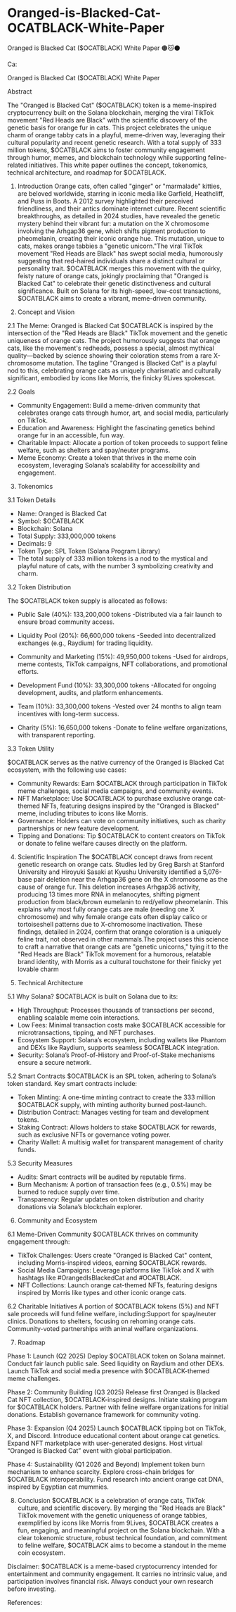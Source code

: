 # Oranged-is-Blacked-Cat-OCATBLACK-White-Paper
Oranged is Blacked Cat ($OCATBLACK) White Paper  🟠🐱⚫️

Ca:

Oranged is Blacked Cat ($OCATBLACK) White Paper

Abstract

The "Oranged is Blacked Cat" ($OCATBLACK) token is a meme-inspired cryptocurrency built on the Solana blockchain, merging the viral TikTok movement "Red Heads are Black" with the scientific discovery of the genetic basis for orange fur in cats. This project celebrates the unique charm of orange tabby cats in a playful, meme-driven way, leveraging their cultural popularity and recent genetic research. With a total supply of 333 million tokens, $OCATBLACK aims to foster community engagement through humor, memes, and blockchain technology while supporting feline-related initiatives. This white paper outlines the concept, tokenomics, technical architecture, and roadmap for $OCATBLACK.

1. Introduction
Orange cats, often called "ginger" or "marmalade" kitties, are beloved worldwide, starring in iconic media like Garfield, Heathcliff, and Puss in Boots. A 2012 survey highlighted their perceived friendliness, and their antics dominate internet culture. Recent scientific breakthroughs, as detailed in 2024 studies, have revealed the genetic mystery behind their vibrant fur: a mutation on the X chromosome involving the Arhgap36 gene, which shifts pigment production to pheomelanin, creating their iconic orange hue. This mutation, unique to cats, makes orange tabbies a "genetic unicorn."The viral TikTok movement "Red Heads are Black" has swept social media, humorously suggesting that red-haired individuals share a distinct cultural or personality trait. $OCATBLACK merges this movement with the quirky, feisty nature of orange cats, jokingly proclaiming that "Oranged is Blacked Cat" to celebrate their genetic distinctiveness and cultural significance. Built on Solana for its high-speed, low-cost transactions, $OCATBLACK aims to create a vibrant, meme-driven community.

2. Concept and Vision
   
2.1 The Meme:
Oranged is Blacked Cat
$OCATBLACK is inspired by the intersection of the "Red Heads are Black" TikTok movement and the genetic uniqueness of orange cats. The project humorously suggests that orange cats, like the movement's redheads, possess a special, almost mythical quality—backed by science showing their coloration stems from a rare X-chromosome mutation. The tagline "Oranged is Blacked Cat" is a playful nod to this, celebrating orange cats as uniquely charismatic and culturally significant, embodied by icons like Morris, the finicky 9Lives spokescat.

2.2 Goals
* Community Engagement: Build a meme-driven community that celebrates orange cats through humor, art, and social media, particularly on TikTok.
* Education and Awareness: Highlight the fascinating genetics behind orange fur in an accessible, fun way.
* Charitable Impact: Allocate a portion of token proceeds to support feline welfare, such as shelters and spay/neuter programs.
* Meme Economy: Create a token that thrives in the meme coin ecosystem, leveraging Solana’s scalability for accessibility and engagement.

3. Tokenomics

3.1 Token Details
* Name: Oranged is Blacked Cat
* Symbol: $OCATBLACK
* Blockchain: Solana
* Total Supply: 333,000,000 tokens
* Decimals: 9
* Token Type: SPL Token (Solana Program Library)
* The total supply of 333 million tokens is a nod to the mystical and playful nature of cats, with the number 3 symbolizing creativity and charm.

3.2 Token Distribution

The $OCATBLACK token supply is allocated as follows:

* Public Sale (40%): 133,200,000 tokens
  -Distributed via a fair launch to ensure broad community access.

* Liquidity Pool (20%): 66,600,000 tokens
-Seeded into decentralized exchanges (e.g., Raydium) for trading liquidity.

* Community and Marketing (15%): 49,950,000 tokens
-Used for airdrops, meme contests, TikTok campaigns, NFT collaborations, and promotional efforts.

* Development Fund (10%): 33,300,000 tokens
-Allocated for ongoing development, audits, and platform enhancements.

* Team (10%): 33,300,000 tokens
-Vested over 24 months to align team incentives with long-term success.

* Charity (5%): 16,650,000 tokens
-Donate to feline welfare organizations, with transparent reporting.

3.3 Token Utility

$OCATBLACK serves as the native currency of the Oranged is Blacked Cat ecosystem, with the following use cases:
* Community Rewards: Earn $OCATBLACK through participation in TikTok meme challenges, social media campaigns, and community events.
* NFT Marketplace: Use $OCATBLACK to purchase exclusive orange cat-themed NFTs, featuring designs inspired by the "Oranged is Blacked" meme, including tributes to icons like Morris.
* Governance: Holders can vote on community initiatives, such as charity partnerships or new feature development.
* Tipping and Donations: Tip $OCATBLACK to content creators on TikTok or donate to feline welfare causes directly on the platform.

4. Scientific Inspiration
The $OCATBLACK concept draws from recent genetic research on orange cats. Studies led by Greg Barsh at Stanford University and Hiroyuki Sasaki at Kyushu University identified a 5,076-base pair deletion near the Arhgap36 gene on the X chromosome as the cause of orange fur. This deletion increases Arhgap36 activity, producing 13 times more RNA in melanocytes, shifting pigment production from black/brown eumelanin to red/yellow pheomelanin. This explains why most fully orange cats are male (needing one X chromosome) and why female orange cats often display calico or tortoiseshell patterns due to X-chromosome inactivation. These findings, detailed in 2024, confirm that orange coloration is a uniquely feline trait, not observed in other mammals.The project uses this science to craft a narrative that orange cats are "genetic unicorns," tying it to the "Red Heads are Black" TikTok movement for a humorous, relatable brand identity, with Morris as a cultural touchstone for their finicky yet lovable charm

5. Technical Architecture

5.1 Why Solana?
$OCATBLACK is built on Solana due to its:
* High Throughput: Processes thousands of transactions per second, enabling scalable meme coin interactions.
* Low Fees: Minimal transaction costs make $OCATBLACK accessible for microtransactions, tipping, and NFT purchases.
* Ecosystem Support: Solana’s ecosystem, including wallets like Phantom and DEXs like Raydium, supports seamless $OCATBLACK integration.
* Security: Solana’s Proof-of-History and Proof-of-Stake mechanisms ensure a secure network.

5.2 Smart Contracts
$OCATBLACK is an SPL token, adhering to Solana’s token standard. Key smart contracts include:
* Token Minting: A one-time minting contract to create the 333 million $OCATBLACK supply, with minting authority burned post-launch.
* Distribution Contract: Manages vesting for team and development tokens.
* Staking Contract: Allows holders to stake $OCATBLACK for rewards, such as exclusive NFTs or governance voting power.
* Charity Wallet: A multisig wallet for transparent management of charity funds.

5.3 Security Measures
* Audits: Smart contracts will be audited by reputable firms.
* Burn Mechanism: A portion of transaction fees (e.g., 0.5%) may be burned to reduce supply over time.
* Transparency: Regular updates on token distribution and charity donations via Solana’s blockchain explorer.

6. Community and Ecosystem

6.1 Meme-Driven Community
$OCATBLACK thrives on community engagement through:
* TikTok Challenges: Users create "Oranged is Blacked Cat" content, including Morris-inspired videos, earning $OCATBLACK rewards.
* Social Media Campaigns: Leverage platforms like TikTok and X with hashtags like #OrangedIsBlackedCat and #OCATBLACK.
* NFT Collections: Launch orange cat-themed NFTs, featuring designs inspired by Morris like types and other iconic orange cats.

6.2 Charitable Initiatives
A portion of $OCATBLACK tokens (5%) and NFT sale proceeds will fund feline welfare, including:Support for spay/neuter clinics.
Donations to shelters, focusing on rehoming orange cats.
Community-voted partnerships with animal welfare organizations.

7. Roadmap

Phase 1: Launch (Q2 2025)
Deploy $OCATBLACK token on Solana mainnet.
Conduct fair launch public sale.
Seed liquidity on Raydium and other DEXs.
Launch TikTok and social media presence with $OCATBLACK-themed meme challenges.

Phase 2: Community Building (Q3 2025)
Release first Oranged is Blacked Cat NFT collection, $OCATBLACK-inspired designs.
Initiate staking program for $OCATBLACK holders.
Partner with feline welfare organizations for initial donations.
Establish governance framework for community voting.

Phase 3: Expansion (Q4 2025)
Launch $OCATBLACK tipping bot on TikTok, X, and Discord.
Introduce educational content about orange cat genetics.
Expand NFT marketplace with user-generated designs.
Host virtual “Oranged is Blacked Cat” event with global participation.

Phase 4: Sustainability (Q1 2026 and Beyond)
Implement token burn mechanism to enhance scarcity.
Explore cross-chain bridges for $OCATBLACK interoperability.
Fund research into ancient orange cat DNA, inspired by Egyptian cat mummies.

8. Conclusion
$OCATBLACK is a celebration of orange cats, TikTok culture, and scientific discovery. By merging the "Red Heads are Black" TikTok movement with the genetic uniqueness of orange tabbies, exemplified by icons like Morris from 9Lives, $OCATBLACK creates a fun, engaging, and meaningful project on the Solana blockchain. With a clear tokenomic structure, robust technical foundation, and commitment to feline welfare, $OCATBLACK aims to become a standout in the meme coin ecosystem.

Disclaimer: $OCATBLACK is a meme-based cryptocurrency intended for entertainment and community engagement. It carries no intrinsic value, and participation involves financial risk. Always conduct your own research before investing.

References:








